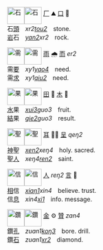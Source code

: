 <img id=石 alt=石 height=40 src=https://f.2cn.cn/hanzi/svg/77F3.svg
align=middle><img alt=石 height=40 src=https://f.2cn.cn/a/zi-svg/77F3swjz2856.svg
align=middle> [厂]() ⛰️ [口]() 🗿   
石[頭]()　_xr2[tou2]()_　stone.  
[岩]()石　_[yan2]()xr2_　rock.   
<!--石油-->

<img id=需 alt=需 height=40 src=https://f.2cn.cn/hanzi/svg/9700.svg
align=middle><img alt=需 height=40 src=https://f.2cn.cn/a/zi-svg/9700swjz16359.svg
align=middle> [雨]() 🌧 [而]() _er2_    
需[要]()　_xy1[yao4]()_　need.   
需[求]()　_xy1[qiu2]()_　need.   

<img id=果 alt=果 height=40 src=https://f.2cn.cn/hanzi/svg/679C.svg
align=middle><img alt=果 height=40 src=https://f.2cn.cn/a/zi-svg/679Cswjz7509.svg
align=middle> [田]() 🍊 [木]() 🌳   
[水]()果　_[xui3]()guo3_　fruit.   
[結]()果　_[gie2]()guo3_　result.   

<img id=聖 alt=聖 height=40 src=https://f.2cn.cn/hanzi/svg/8056.svg
align=middle><img alt=聖 height=40 src=https://f.2cn.cn/a/zi-svg/8056swjz62638.svg
align=middle> [耳]() 👂🏻 [呈]() _qeŋ2_   
[神]()聖　_[xen2]()xeŋ4_　holy. sacred.   
聖[人]()　_xeŋ4[ren2]()_　saint.   

<img id=信 alt=信 height=40 src=https://f.2cn.cn/hanzi/svg/4FE1.svg
align=middle><img alt=信 height=40 src=https://f.2cn.cn/a/zi-svg/4FE1swjz9926.svg
align=middle> [人]() _reŋ2_ [言]() 💬   
[相]()信　_[xiaŋ1]()xin4_　believe. trust.   
信[息]()　_xin4[xi1]()_　info. message.  

<img id=鑽 alt=鑽 height=40 src=https://f.2cn.cn/hanzi/svg/947D.svg
align=middle><img alt=鑽 height=40 src=https://f.2cn.cn/a/zi-svg/947Dswjz77134.svg
align=middle> [金]() ⚙️ [贊]() _zan4_   
鑽[孔]()　_zuan1[koŋ3]()_　bore. drill.   
鑽[石](#石)　_zuan1[xr2](#石)_　diamond.  



